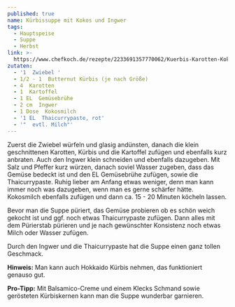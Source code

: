 ```yaml
---
published: true
name: Kürbissuppe mit Kokos und Ingwer
tags:
  - Hauptspeise
  - Suppe
  - Herbst
link: >-
  https://www.chefkoch.de/rezepte/2233691357770062/Kuerbis-Karotten-Kokos-Ingwer-Suppe.html
zutaten:
  - '1  Zwiebel '
  - 1/2 - 1  Butternut Kürbis (je nach Größe)
  - 4  Karotten
  - 1  Kartoffel
  - 1 EL  Gemüsebrühe
  - 2 cm  Ingwer
  - 1 Dose  Kokosmilch
  - '1 EL  Thaicurrypaste, rot'
  - '"  evtl. Milch"'
---
```

Zuerst die Zwiebel würfeln und glasig andünsten, danach die klein geschnittenen Karotten, Kürbis und die Kartoffel zufügen und ebenfalls kurz anbraten. Auch den Ingwer klein schneiden und ebenfalls dazugeben. Mit Salz und Pfeffer kurz würzen, danach soviel Wasser zugeben, dass das Gemüse bedeckt ist und den EL Gemüsebrühe zufügen, sowie die Thaicurrypaste. Ruhig lieber am Anfang etwas weniger, denn man kann immer noch was dazugeben, wenn man es gerne schärfer hätte. Kokosmilch ebenfalls zufügen und dann ca. 15 - 20 Minuten köcheln lassen.

Bevor man die Suppe püriert, das Gemüse probieren ob es schön weich gekocht ist und ggf. noch etwas Thaicurrypaste zufügen. Dann alles mit dem Pürierstab pürieren und je nach gewünschter Konsistenz noch etwas Milch oder Wasser zufügen.

Durch den Ingwer und die Thaicurrypaste hat die Suppe einen ganz tollen Geschmack.

**Hinweis:**  Man kann auch Hokkaido Kürbis nehmen, das funktioniert genauso gut. 

**Pro-Tipp:** Mit Balsamico-Creme und einem Klecks Schmand sowie gerösteten Kürbiskernen kann man die Suppe wunderbar garnieren.

